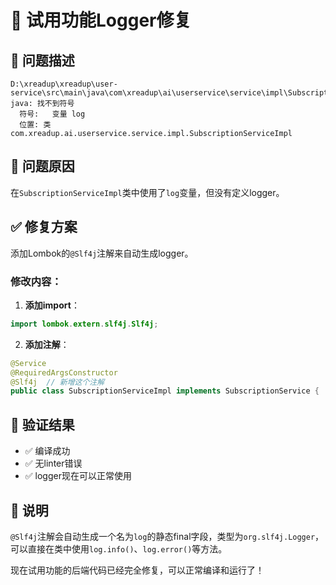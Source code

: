 # 🔧 试用功能Logger修复

## 🐛 问题描述
```
D:\xreadup\xreadup\user-service\src\main\java\com\xreadup\ai\userservice\service\impl\SubscriptionServiceImpl.java:405:13
java: 找不到符号
  符号:   变量 log
  位置: 类 com.xreadup.ai.userservice.service.impl.SubscriptionServiceImpl
```

## 🔧 问题原因
在`SubscriptionServiceImpl`类中使用了`log`变量，但没有定义logger。

## ✅ 修复方案
添加Lombok的`@Slf4j`注解来自动生成logger。

### 修改内容：

1. **添加import**：
```java
import lombok.extern.slf4j.Slf4j;
```

2. **添加注解**：
```java
@Service
@RequiredArgsConstructor
@Slf4j  // 新增这个注解
public class SubscriptionServiceImpl implements SubscriptionService {
```

## 🧪 验证结果
- ✅ 编译成功
- ✅ 无linter错误
- ✅ logger现在可以正常使用

## 📝 说明
`@Slf4j`注解会自动生成一个名为`log`的静态final字段，类型为`org.slf4j.Logger`，可以直接在类中使用`log.info()`、`log.error()`等方法。

现在试用功能的后端代码已经完全修复，可以正常编译和运行了！
